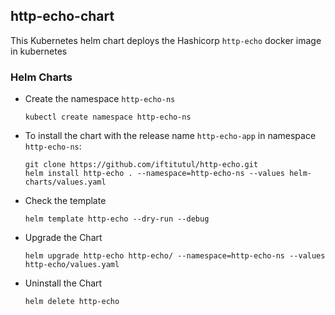 http-echo-chart
---------------

This Kubernetes helm chart deploys the Hashicorp `http-echo` docker image in kubernetes

### Helm Charts

- Create the namespace `http-echo-ns`
  
  `kubectl create namespace http-echo-ns`

  
- To install the chart with the release name `http-echo-app` in namespace `http-echo-ns`:

  ```
  git clone https://github.com/iftitutul/http-echo.git 
  helm install http-echo . --namespace=http-echo-ns --values helm-charts/values.yaml
  ```

- Check the template
  
  `helm template http-echo --dry-run --debug`

- Upgrade the Chart 

  `helm upgrade http-echo http-echo/ --namespace=http-echo-ns --values http-echo/values.yaml`

- Uninstall the Chart

  `helm delete http-echo`
  

